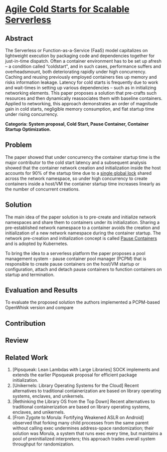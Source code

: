# **[Agile Cold Starts for Scalable Serverless](https://www.usenix.org/system/files/hotcloud19-paper-mohan.pdf)**

## Abstract
The Serverless or Function-as-a-Service (FaaS) model capitalizes on lightweight execution by packaging code and dependencies together for just-in-time dispatch. Often a container environment has to be set up afresh – a condition called “coldstart", and in such cases, performance suffers and overheadsmount, both deteriorating  rapidly under high concurrency. Caching and reusing previously employed containers ties up memory and risks information leakage. Latency for cold starts is frequently due to work and wait-times in setting up various dependencies – such as in initializing networking elements. This paper proposes a solution that pre-crafts such resources and then dynamically reassociates them with baseline containers. Applied to networking, this approach demonstrates an order of magnitude gain in cold starts, negligible memory consumption, and flat startup time under rising concurrency.

**Categoria: System proposal, Cold Start, Pause Container, Container Startup Optimization.**

## Problem
The paper showed that under concurrency the container startup time is the major contributor to the cold start latency and a subsequent analysis showed that the container network creation and initialization inside the host accounts for 90% of the startup time due to a [single global lock](https://lkml.org/lkml/2017/4/21/533) shared across the network namespace, so under high concurrency to create containers inside a host/VM the container startup time increases linearly as the number of concurrent creations.

## Solution
The main idea of the paper solution is to pre-create and initialize network namespaces and share them to containers under its initialization. Sharing a pre-established network namespace to a container avoids the creation and initialization of a new network namespace during the container startup. The network pre-creation and initialization concept is called [Pause Containers](https://www.ianlewis.org/en/almighty-pause-container) and is adopted by Kubernetes.

To bring the idea to a serverless platform the paper proposes a pool management system - pause container pool manager (PCPM) that is responsible to create pause containers on the host/VM startup or configuration, attach and detach pause containers to function containers on startup and termination.

## Evaluation and Results
To evaluate the proposed solution the authors implemented a PCPM-based OpenWhisk version and compare 

## Contribution


## Review


## Related Work
1. [Pipsqueak: Lean Lambdas with Large Libraries] SOCK implements and extends the earlier Pipsqueak proposal for efficient package initialization.
2. [Unikernels: Library Operating Systems for the Cloud] Recent alternatives to traditional containerization are based on library operating systems, enclaves, and unikernels.
3. [Rethinking the Library OS from the Top Down] Recent alternatives to traditional containerization are based on library operating systems, enclaves, and unikernels.
4. [From Zygote to Morula: Fortifying Weakened ASLR on Android] observed that forking many child processes from the same parent without calling exec undermines address-space randomization; their solution was Morula, a system that runs exec every time, but maintains a pool of preinitialized interpreters; this approach trades overall system throughput for randomization.
